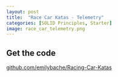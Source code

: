 ```yaml
---
layout: post
title:  "Race Car Katas - Telemetry"
categories: [SOLID Principles, Starter]
image: race_car_telemetry.png
---
```


## Get the code

[github.com/emilybache/Racing-Car-Katas](https://github.com/emilybache/Racing-Car-Katas)
